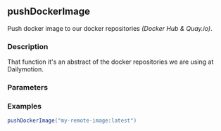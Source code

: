 ## pushDockerImage

Push docker image to our docker repositories _(Docker Hub & Quay.io)_.

### Description

That function it's an abstract of the docker repositories we are using at Dailymotion.


### Parameters
 
### Examples

```groovy
pushDockerImage("my-remote-image:latest")

```
